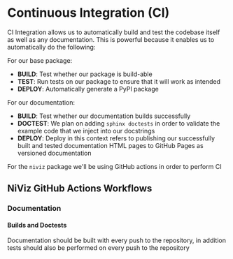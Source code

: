 # Continuous Integration (CI)


CI Integration allows us to automatically build and test the codebase itself as well as any documentation. This is powerful because it enables us to automatically do the following:

For our base package:
- **BUILD**: Test whether our package is build-able
- **TEST**: Run tests on our package to ensure that it will work as intended
- **DEPLOY**: Automatically generate a PyPI package

For our documentation:
- **BUILD**: Test whether our documentation builds successfully
- **DOCTEST**: We plan on adding `sphinx doctests` in order to validate the example code that we inject into our docstrings
- **DEPLOY**: Deploy in this context refers to publishing our successfully built and tested documentation HTML pages to GitHub Pages as versioned documentation 

For the `niviz` package we'll be using GitHub actions in order to perform CI

## NiViz GitHub Actions Workflows

### Documentation

#### Builds and Doctests

Documentation should be built with every push to the repository, in addition tests should also be performed on every push to the repository

